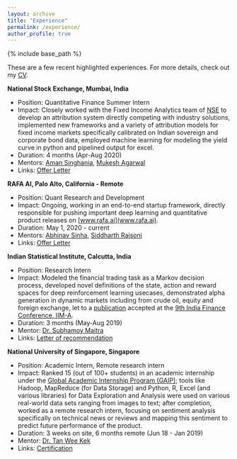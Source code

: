 ```yaml
---
layout: archive
title: "Experience"
permalink: /experience/
author_profile: true
---
```


{% include base_path %}

These are a few recent highlighted experiences. For more details, check out my [CV](cv.md).

**National Stock Exchange, Mumbai, India**
  * Position: Quantitative Finance Summer Intern
  * Impact: Closely worked with the Fixed Income Analytics team of [NSE](https://www.linkedin.com/company/national-stock-exchange-of-india-limited/) to develop an attribution system directly competing with industry solutions, implemented new frameworks and a variety of attribution models for fixed income markets specifically calibrated on Indian sovereign and corporate bond data, employed machine learning for modeling the yield curve in python and pipelined output for excel.
  * Duration: 4 months (Apr-Aug 2020)
  * Mentors: [Aman Singhania](https://www.linkedin.com/in/aman-singhania-4a3b8714/), [Mukesh Agarwal](https://www.linkedin.com/in/mukesh-agarwal-7933491/)
  * Links: [Offer Letter](https://drive.google.com/file/d/1YckhP6PHDYB_KooWtr-i7113feXAX0uN/view?usp=sharing)
  
  **RAFA AI, Palo Alto, California - Remote**
  * Position: Quant Research and Development
  * Impact: Ongoing, working in an end-to-end startup framework, directly responsible for pushing important deep learning and quantitative product releases on [www.rafa.ai](www.rafa.ai).
  * Duration: May 1, 2020 - current
  * Mentors: [Abhinav Sinha](https://www.linkedin.com/in/abhi18/), [Siddharth Raisoni](https://www.linkedin.com/in/siddharthraisoni/)
  * Links: [Offer Letter]()
  
  **Indian Statistical Institute, Calcutta, India**
  * Position: Research Intern
  * Impact: Modeled the financial trading task as a Markov decision process, developed novel definitions of the state, action and reward spaces for deep reinforcement learning usecases, demonstrated alpha generation in dynamic markets including from crude oil, equity and foreign exchange, let to a [publication](https://arxiv.org/abs/1907.04373) accepted at the [9th India Finance Conference, IIM-A](https://web.iima.ac.in/calendar/event/call-for-papers-india-finance-conference-2019-to-be-held-at-iim-ahmedabad-in-december-2019/).
  * Duration: 3 months (May-Aug 2019)
  * Mentor: [Dr. Subhamoy Maitra](https://scholar.google.co.in/citations?user=PEDk2XQAAAAJ)
  * Links: [Letter of recommendation](https://drive.google.com/file/d/1yZkyCpaWDwF4v3eBC9XFX8gxp2XPWibr/view?usp=sharing)  
  
 
  **National University of Singapore, Singapore**
  * Position: Academic Intern, Remote research intern
  * Impact: Ranked 15 (out of 100+ students) in an academic internship under the [Global Academic Internship Program
(GAIP)](https://www.corporategurukul.com/ai-for-universities/); tools like Hadoop, MapReduce (for Data Storage) and Python, R, Excel (and various libraries) for Data Exploration and Analysis were used on various real-world data sets ranging from images to text; after
completion, worked as a remote research intern, focusing on sentiment analysis specifically on technical news or reviews and mapping this sentiment to predict future performance of the product.
  * Duration: 3 weeks on site, 6 months remote (Jun 18 - Jan 2019)
  * Mentor: [Dr. Tan Wee Kek](https://www.comp.nus.edu.sg/~tanwk/)
  * Links: [Certification](https://drive.google.com/file/d/1wObCNAVn0JfPjq9phrKXiHsMZF-s5AKC/view?usp=sharing)

